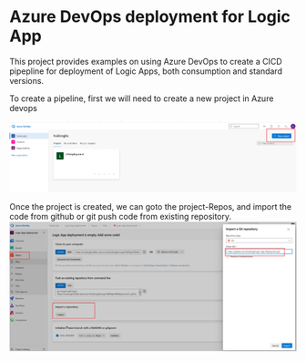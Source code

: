# Azure DevOps deployment for Logic App

This project provides examples on using Azure DevOps to create a CICD pipepline for deployment of Logic Apps, both consumption and standard versions. 

To create a pipeline, first we will need to create a new project in Azure devops

  ![Single instance, double implementation](./images/new-project.png)

Once the project is created, we can goto the project-Repos, and import the code from github or git push code from existing repository. 
  ![Single instance, double implementation](./images/import.png)

